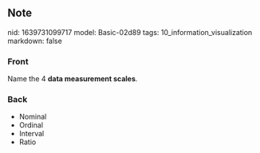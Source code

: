 ## Note
nid: 1639731099717
model: Basic-02d89
tags: 10_information_visualization
markdown: false

### Front
Name the 4 <b>data measurement scales</b>.

### Back
<ul>
  <li>Nominal
  <li>Ordinal
  <li>Interval
  <li>Ratio
</ul>
